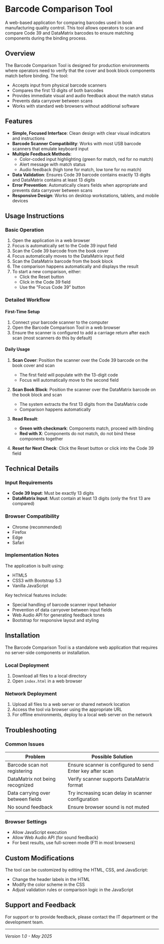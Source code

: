 # Barcode Comparison Tool

A web-based application for comparing barcodes used in book manufacturing quality control. This tool allows operators to scan and compare Code 39 and DataMatrix barcodes to ensure matching components during the binding process.

## Overview

The Barcode Comparison Tool is designed for production environments where operators need to verify that the cover and book block components match before binding. The tool:

- Accepts input from physical barcode scanners
- Compares the first 13 digits of both barcodes
- Provides immediate visual and audio feedback about the match status
- Prevents data carryover between scans
- Works with standard web browsers without additional software

## Features

- **Simple, Focused Interface**: Clean design with clear visual indicators and instructions
- **Barcode Scanner Compatibility**: Works with most USB barcode scanners that emulate keyboard input
- **Multiple Feedback Methods**:
  - Color-coded input highlighting (green for match, red for no match)
  - Alert message with match status
  - Audio feedback (high tone for match, low tone for no match)
- **Data Validation**: Ensures Code 39 barcode contains exactly 13 digits and DataMatrix contains at least 13 digits
- **Error Prevention**: Automatically clears fields when appropriate and prevents data carryover between scans
- **Responsive Design**: Works on desktop workstations, tablets, and mobile devices

## Usage Instructions

### Basic Operation

1. Open the application in a web browser
2. Focus is automatically set to the Code 39 input field
3. Scan the Code 39 barcode from the book cover
4. Focus automatically moves to the DataMatrix input field
5. Scan the DataMatrix barcode from the book block
6. The comparison happens automatically and displays the result
7. To start a new comparison, either:
   - Click the Reset button
   - Click in the Code 39 field
   - Use the "Focus Code 39" button

### Detailed Workflow

#### First-Time Setup

1. Connect your barcode scanner to the computer
2. Open the Barcode Comparison Tool in a web browser
3. Ensure the scanner is configured to add a carriage return after each scan (most scanners do this by default)

#### Daily Usage

1. **Scan Cover**: Position the scanner over the Code 39 barcode on the book cover and scan
   - The first field will populate with the 13-digit code
   - Focus will automatically move to the second field

2. **Scan Book Block**: Position the scanner over the DataMatrix barcode on the book block and scan
   - The system extracts the first 13 digits from the DataMatrix code
   - Comparison happens automatically

3. **Read Result**:
   - **Green with checkmark**: Components match, proceed with binding
   - **Red with X**: Components do not match, do not bind these components together

4. **Reset for Next Check**: Click the Reset button or click into the Code 39 field

## Technical Details

### Input Requirements

- **Code 39 Input**: Must be exactly 13 digits
- **DataMatrix Input**: Must contain at least 13 digits (only the first 13 are compared)

### Browser Compatibility

- Chrome (recommended)
- Firefox
- Edge
- Safari

### Implementation Notes

The application is built using:
- HTML5
- CSS3 with Bootstrap 5.3
- Vanilla JavaScript

Key technical features include:
- Special handling of barcode scanner input behavior
- Prevention of data carryover between input fields
- Web Audio API for generating feedback tones
- Bootstrap for responsive layout and styling

## Installation

The Barcode Comparison Tool is a standalone web application that requires no server-side components or installation.

### Local Deployment

1. Download all files to a local directory
2. Open `index.html` in a web browser

### Network Deployment

1. Upload all files to a web server or shared network location
2. Access the tool via browser using the appropriate URL
3. For offline environments, deploy to a local web server on the network

## Troubleshooting

### Common Issues

| Problem | Possible Solution |
|---------|-----------------|
| Barcode scan not registering | Ensure scanner is configured to send Enter key after scan |
| DataMatrix not being recognized | Verify scanner supports DataMatrix format |
| Data carrying over between fields | Try increasing scan delay in scanner configuration |
| No sound feedback | Ensure browser sound is not muted |

### Browser Settings

- Allow JavaScript execution
- Allow Web Audio API (for sound feedback)
- For best results, use full-screen mode (F11 in most browsers)

## Custom Modifications

The tool can be customized by editing the HTML, CSS, and JavaScript:

- Change the header labels in the HTML
- Modify the color scheme in the CSS
- Adjust validation rules or comparison logic in the JavaScript

## Support and Feedback

For support or to provide feedback, please contact the IT department or the development team.

---

*Version 1.0 - May 2025*